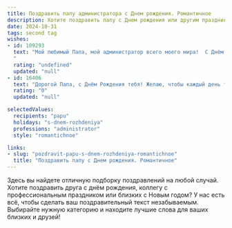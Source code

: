 ```yaml
---
title: Поздравить папу администратора c Днем рождения. Романтичное
description: Хотите поздравить папу c Днем рождения или другим праздником? Наш ИИ создаст незабываемое поздравление, а вы обязательно выделитесь среди других.  
date: 2024-10-31
tags: second tag
wishes:
- id: 109293
  text: "Мой любимый Папа, мой администратор всего моего мира!  С Днём рождения!  Пусть твоя жизнь будет такой же прекрасной и упорядоченной, как ты сам умеешь организовывать всё вокруг.  Моя любовь к тебе — это бесконечный ресурс, который никогда не иссякнет.  Желаю тебе океан счастья, море нежности и безграничное небо возможностей!  Ты — самый лучший, самый родной и самый любимый!
  "
  rating: "undefined"
  updated: "null"
- id: 16406
  text: "Дорогой Папа, с Днём Рождения тебя! Желаю, чтобы каждый день твоей жизни был наполнен любовью, радостью и гармонией. Ты всегда был для меня примером силы и мудрости, и я благодарна за всё, что ты делаешь. Пусть твоя профессия администратора приносит тебе не только успех, но и удовлетворение от каждого дня. Ты заслуживаешь только самого лучшего, и я надеюсь, что этот день станет ещё одним прекрасным воспоминанием в нашей семье. С любовью и уважением!"
  rating: "0"
  updated: "null"

selectedValues:
  recipients: "papu"
  holidays: "s-dnem-rozhdeniya"
  professions: "administrator"
  style: "romantichnoe"

links:
- slug: "pozdravit-papu-s-dnem-rozhdeniya-romantichnoe"
  title: "Поздравить папу c Днем рождения. Романтичное"
---
```


Здесь вы найдете отличную подборку поздравлений на любой случай. 
Хотите поздравить друга с днём рождения, коллегу с профессиональным праздником или близких с Новым годом? У нас есть всё, чтобы сделать ваш поздравительный текст незабываемым. Выбирайте нужную категорию и находите лучшие слова для ваших близких и друзей!

